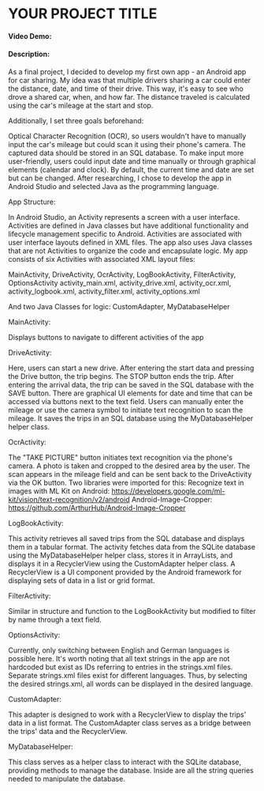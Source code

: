 
# YOUR PROJECT TITLE


#### Video Demo:  <URL HERE>



#### Description:


As a final project, I decided to develop my first own app - an Android app for car sharing. My idea was that multiple drivers sharing a car could enter the distance, date, and time of their drive. This way, it's easy to see who drove a shared car, when, and how far. The distance traveled is calculated using the car's mileage at the start and stop.

Additionally, I set three goals beforehand:

Optical Character Recognition (OCR), so users wouldn't have to manually input the car's mileage but could scan it using their phone's camera.
The captured data should be stored in an SQL database.
To make input more user-friendly, users could input date and time manually or through graphical elements (calendar and clock). By default, the current time and date are set but can be changed.
After researching, I chose to develop the app in Android Studio and selected Java as the programming language.


App Structure:

In Android Studio, an Activity represents a screen with a user interface. Activities are defined in Java classes but have additional functionality and lifecycle management specific to Android. Activities are associated with user interface layouts defined in XML files. The app also uses Java classes that are not Activities to organize the code and encapsulate logic.
My app consists of six Activities with associated XML layout files:

MainActivity, DriveActivity, OcrActivity, LogBookActivity, FilterActivity, OptionsActivity
activity_main.xml, activity_drive.xml, activity_ocr.xml, activity_logbook.xml, activity_filter.xml, activity_options.xml

And two Java Classes for logic:
CustomAdapter, MyDatabaseHelper


MainActivity:

Displays buttons to navigate to different activities of the app

DriveActivity:

Here, users can start a new drive. After entering the start data and pressing the Drive button, the trip begins. The STOP button ends the trip. After entering the arrival data, the trip can be saved in the SQL database with the SAVE button. There are graphical UI elements for date and time that can be accessed via buttons next to the text field.
Users can manually enter the mileage or use the camera symbol to initiate text recognition to scan the mileage.
It saves the trips in an SQL database using the MyDatabaseHelper helper class.

OcrActivity:

The "TAKE PICTURE" button initiates text recognition via the phone's camera. A photo is taken and cropped to the desired area by the user. The scan appears in the mileage field and can be sent back to the DriveActivity via the OK button. Two libraries were imported for this:
Recognize text in images with ML Kit on Android:
https://developers.google.com/ml-kit/vision/text-recognition/v2/android
Android-Image-Cropper:
https://github.com/ArthurHub/Android-Image-Cropper

LogBookActivity:

This activity retrieves all saved trips from the SQL database and displays them in a tabular format.
The activity fetches data from the SQLite database using the MyDatabaseHelper helper class, stores it in ArrayLists, and displays it in a RecyclerView using the CustomAdapter helper class.
A RecyclerView is a UI component provided by the Android framework for displaying sets of data in a list or grid format.

FilterActivity:

Similar in structure and function to the LogBookActivity but modified to filter by name through a text field.

OptionsActivity:

Currently, only switching between English and German languages is possible here. It's worth noting that all text strings in the app are not hardcoded but exist as IDs referring to entries in the strings.xml files. Separate strings.xml files exist for different languages. Thus, by selecting the desired strings.xml, all words can be displayed in the desired language.

CustomAdapter:

This adapter is designed to work with a RecyclerView to display the trips' data in a list format. The CustomAdapter class serves as a bridge between the trips' data and the RecyclerView.

MyDatabaseHelper:

This class serves as a helper class to interact with the SQLite database, providing methods to manage the database. Inside are all the string queries needed to manipulate the database.

